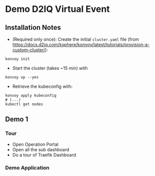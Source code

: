 
# Demo D2IQ Virtual Event

## Installation Notes

* (Required only once): Create the initial `cluster.yaml` file
(from <https://docs.d2iq.com/ksphere/konvoy/latest/tutorials/provision-a-custom-cluster/>):

```shell
konvoy init
```

* Start the cluster (takes ~15 min) with

```shell
konvoy up --yes
```

* Retrieve the kubeconfig with:

```shell
konvoy apply kubeconfig
# (...)
kubectl get nodes
```

## Demo 1

### Tour

* Open Operation Portal
* Open all the sub dashboard
* Do a tour of Traefik Dashboard

### Demo Application


